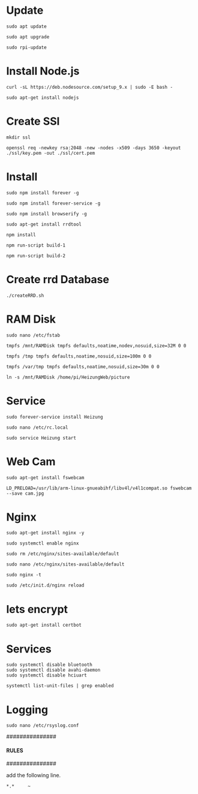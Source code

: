 # Update 

	sudo apt update
	
	sudo apt upgrade
	
	sudo rpi-update

# Install Node.js

    curl -sL https://deb.nodesource.com/setup_9.x | sudo -E bash -
    
    sudo apt-get install nodejs
    

# Create SSl

    mkdir ssl
    
    openssl req -newkey rsa:2048 -new -nodes -x509 -days 3650 -keyout ./ssl/key.pem -out ./ssl/cert.pem

# Install

    sudo npm install forever -g
    
    sudo npm install forever-service -g

    sudo npm install browserify -g

    sudo apt-get install rrdtool

    npm install
    
    npm run-script build-1
    
    npm run-script build-2
    
    

# Create rrd Database

    ./createRRD.sh

# RAM Disk

    sudo nano /etc/fstab

    tmpfs /mnt/RAMDisk tmpfs defaults,noatime,nodev,nosuid,size=32M 0 0
    
    tmpfs /tmp tmpfs defaults,noatime,nosuid,size=100m 0 0
    
    tmpfs /var/tmp tmpfs defaults,noatime,nosuid,size=30m 0 0

    ln -s /mnt/RAMDisk /home/pi/HeizungWeb/picture
  

# Service

	sudo forever-service install Heizung
	
	sudo nano /etc/rc.local
	
	sudo service Heizung start

# Web Cam

    sudo apt-get install fswebcam

    LD_PRELOAD=/usr/lib/arm-linux-gnueabihf/libv4l/v4l1compat.so fswebcam  --save cam.jpg

    
# Nginx

    sudo apt-get install nginx -y
    
    sudo systemctl enable nginx
    
    sudo rm /etc/nginx/sites-available/default
    
    sudo nano /etc/nginx/sites-available/default

    sudo nginx -t

    sudo /etc/init.d/nginx reload


# lets encrypt

    sudo apt-get install certbot 


# Services

    sudo systemctl disable bluetooth
    sudo systemctl disable avahi-daemon
    sudo systemctl disable hciuart
    
    systemctl list-unit-files | grep enabled
    

# Logging


    sudo nano /etc/rsyslog.conf

###############
#### RULES ####
###############

add the following line.

    *.*     ~

